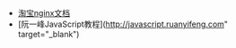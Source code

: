 * [淘宝nginx文档](http://tengine.taobao.org/book/)
* [阮一峰JavaScript教程](http://javascript.ruanyifeng.com" target="_blank")
